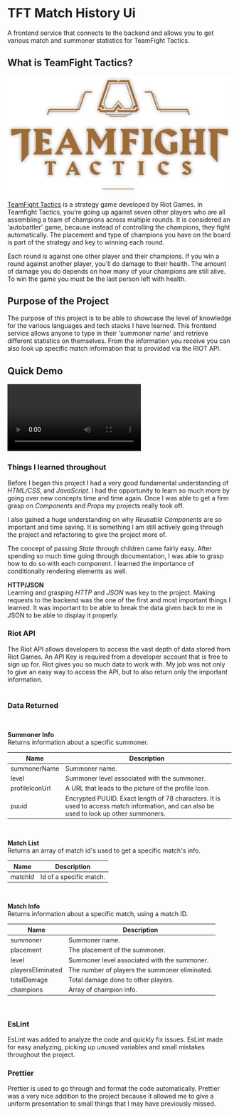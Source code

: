 # **TFT Match History Ui**

A frontend service that connects to the backend and allows you to get various match and summoner statistics for TeamFight Tactics.

## **What is TeamFight Tactics?**

![Logo of TFT](/src/images/logo-hero.png)

[TeamFight Tactics](https://teamfighttactics.leagueoflegends.com/en-us/) is a strategy game developed by Riot Games. In Teamfight Tactics, you’re going up against seven other players who are all assembling a team of champions across multiple rounds. It is considered an 'autobattler' game, because instead of controlling the champions, they fight automatically. The placement and type of champions you have on the board is part of the strategy and key to winning each round.

Each round is against one other player and their champions. If you win a round against another player, you’ll do damage to their health. The amount of damage you do depends on how many of your champions are still alive. To win the game you must be the last person left with health.

## **Purpose of the Project**

The purpose of this project is to be able to showcase the level of knowledge for the various languages and tech stacks I have learned. This frontend service allows anyone to type in their 'summoner name' and retrieve different statistics on themselves. From the information you receive you can also look up specific match information that is provided via the RIOT API.
</br>

## **Quick Demo**


![Demo Of the Frontend](https://user-images.githubusercontent.com/64563904/128100376-2998a513-17af-40bf-815d-877629169eb4.mov)




### **Things I learned throughout**

Before I began this project I had a very good fundamental understanding of _HTML/CSS_, and _JavaScript_. I had the opportunity to learn so much more by going over new concepts time and time again. Once I was able to get a firm grasp on _Components_ and _Props_ my projects really took off.</br>

I also gained a huge understanding on why _Reusable Components_ are so important and time saving. It is something I am still actively going through the project and refactoring to give the project more of.</br>

The concept of passing _State_ through children came fairly easy. After spending so much time going through documentation, I was able to grasp how to do so with each component. I learned the importance of conditionally rendering elements as well. </br>

**HTTP/JSON**
</br>
Learning and grasping _HTTP_ and _JSON_ was key to the project. Making requests to the backend was the one of the first and most important things I learned. It was important to be able to break the data given back to me in JSON to be able to display it properly.

### **Riot API**

The Riot API allows developers to access the vast depth of data stored from Riot Games. An API Key is required from a developer account that is free to sign up for. Riot gives you so much data to work with. My job was not only to give an easy way to access the API, but to also return only the important information.  
</br>

### **Data Returned**

</br>

**Summoner Info** </br>
Returns information about a specific summoner.

| Name           | Description                                                                                                                              |
| -------------- | ---------------------------------------------------------------------------------------------------------------------------------------- |
| summonerName   | Summoner name.                                                                                                                           |
| level          | Summoner level associated with the summoner.                                                                                             |
| profileIconUrl | A URL that leads to the picture of the profile Icon.                                                                                     |
| puuid          | Encrypted PUUID. Exact length of 78 characters. It is used to access match information, and can also be used to look up other summoners. |

</br>

**Match List** </br>
Returns an array of match id's used to get a specific match's info.

| Name    | Description             |
| ------- | ----------------------- |
| matchId | Id of a specific match. |

</br>

**Match Info** </br>
Returns information about a specific match, using a match ID.

| Name              | Description                                    |
| ----------------- | ---------------------------------------------- |
| summoner          | Summoner name.                                 |
| placement         | The placement of the summoner.                 |
| level             | Summoner level associated with the summoner.   |
| playersEliminated | The number of players the summoner eliminated. |
| totalDamage       | Total damage done to other players.            |
| champions         | Array of champion info.                        |

</br>

### **EsLint**

EsLint was added to analyze the code and quickly fix issues. EsLint made for easy analyzing, picking up unused variables and small mistakes throughout the project.

### **Prettier**

Prettier is used to go through and format the code automatically. Prettier was a very nice addition to the project because it allowed me to give a uniform presentation to small things that I may have previously missed.
